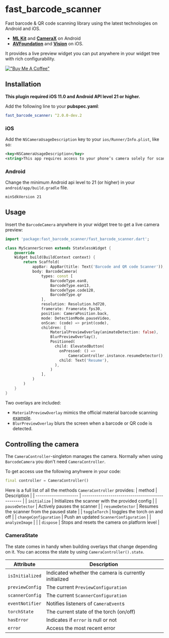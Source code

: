 # fast_barcode_scanner

Fast barcode & QR code scanning library using the latest technologies on Android and iOS.

- [**ML Kit**](https://developers.google.com/ml-kit) and [**CameraX**](https://developer.android.com/training/camerax) on Android
- [**AVFoundation**](https://developer.apple.com/av-foundation/) and [**Vision**](https://developer.apple.com/documentation/vision) on iOS.

It provides a live preview widget you can put anywhere in your widget tree with rich configurability.

[!["Buy Me A Coffee"](https://www.buymeacoffee.com/assets/img/custom_images/orange_img.png)](https://www.buymeacoffee.com/jhoogstraat)

## Installation
**This plugin required iOS 11.0 and Android API level 21 or higher.**

Add the following line to your **pubspec.yaml**:

```yaml
fast_barcode_scanner: ^2.0.0-dev.2
```

### iOS

Add the `NSCameraUsageDescription` key to your `ios/Runner/Info.plist`, like so:

```xml
<key>NSCameraUsageDescription</key>
<string>This app requires access to your phone’s camera solely for scanning barcodes or QR codes</string>
```

### Android

Change the minimum Android api level to 21 (or higher) in your `android/app/build.gradle` file.

```
minSdkVersion 21
```

## Usage

Insert the `BarcodeCamera` anywhere in your widget tree to get a live camera preview:

```dart
import 'package:fast_barcode_scanner/fast_barcode_scanner.dart';

class MyScannerScreen extends StatelessWidget {
    @override
    Widget build(BuildContext context) {
        return Scaffold(
            appBar: AppBar(title: Text('Barcode and QR code Scanner')),
            body: BarcodeCamera(
                types: const [
                    BarcodeType.ean8,
                    BarcodeType.ean13,
                    BarcodeType.code128,
                    BarcodeType.qr
                ],
                resolution: Resolution.hd720,
                framerate: Framerate.fps30,
                position: CameraPosition.back,
                mode: DetectionMode.pauseVideo,
                onScan: (code) => print(code),
                children: [
                    MaterialPreviewOverlay(animateDetection: false),
                    BlurPreviewOverlay(),
                    Positioned(
                      child: ElevatedButton(
                        onPressed: () =>
                            CameraController.instance.resumeDetector(),
                        child: Text('Resume'),
                      ),
                    )
                ],
            )
        )
    }
}
```

Two overlays are included:

- `MaterialPreviewOverlay` mimics the official material barcode scanning [example](https://material.io/design/machine-learning/barcode-scanning.html#usage).
- `BlurPreviewOverlay` blurs the screen when a barcode or QR code is detected.

## Controlling the camera

The `CameraController`-singleton manages the camera. Normally when using `BarcodeCamera` you don't need `CameraController`.

To get access use the following anyhwere in your code:

```dart
final controller = CameraController()
```

Here is a full list of all the methods `CameraController` provides:
| method | Description |
| --------------------- | ------------------------------------------------ |
| `initialize` | Initializes the scanner with the provided config |
| `pauseDetector` | Actively pauses the scanner |
| `resumeDetector` | Resumes the scanner from the paused state |
| `toggleTorch` | toggles the torch on and off |
| `changeConfiguration` | Push an updated `ScannerConfiguration` |
| `analyzeImage` | |
| `dispose` | Stops and resets the camera on platform level |

### CameraState

The state comes in handy when building overlays that change depending on it.
You can access the state by using `CameraController().state`.

| Attribute       | Description                                           |
| --------------- | ----------------------------------------------------- |
| `isInitialized` | Indicated whether the camera is currently initialized |
| `previewConfig` | The current `PreviewConfiguration`                    |
| `scannerConfig` | The current `ScannerConfiguration`                    |
| `eventNotifier` | Notifies listeners of `CameraEvent`s                  |
| `torchState`    | The current state of the torch (on/off)               |
| `hasError`      | Indicates if `error` is null or not                   |
| `error`         | Access the most recent error                          |
